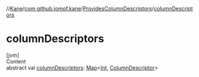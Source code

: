 //[Kane](../../index.md)/[com.github.jomof.kane](../index.md)/[ProvidesColumnDescriptors](index.md)/[columnDescriptors](column-descriptors.md)



# columnDescriptors  
[jvm]  
Content  
abstract val [columnDescriptors](column-descriptors.md): [Map](https://kotlinlang.org/api/latest/jvm/stdlib/kotlin.collections/-map/index.html)<[Int](https://kotlinlang.org/api/latest/jvm/stdlib/kotlin/-int/index.html), [ColumnDescriptor](../../com.github.jomof.kane.impl.sheet/-column-descriptor/index.md)>  




